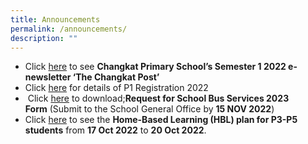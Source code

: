 ```yaml
---
title: Announcements
permalink: /announcements/
description: ""
---
```

* Click [here](https://drive.google.com/drive/folders/1iihlma7f9XTbujtHhbza81o_oxJApHWM?usp=sharing) to see **Changkat Primary School’s Semester 1 2022 e-newsletter ‘The Changkat Post’**
* Click [here](https://www.moe.gov.sg/primary/p1-registration) for details of P1 Registration 2022
*  Click [here](https://drive.google.com/file/d/1qnc8Kmu379RGQILT6lSl9yHFZNIABv6r/view?usp=sharing) to download;**Request for School Bus Services 2023 Form** (Submit to the School General Office by **15 NOV 2022**)  
* Click [here](https://go.gov.sg/hblplanforparents2022) to see the **Home-Based Learning (HBL) plan for P3-P5 students** from **17 Oct 2022** to **20 Oct 2022**.